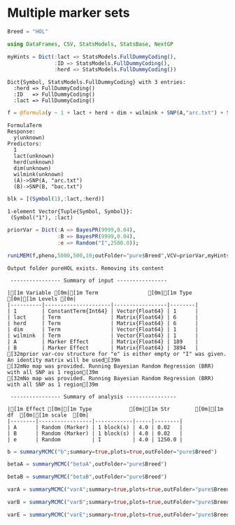 
# Multiple marker sets


```julia
Breed = "HOL"
```

```julia
using DataFrames, CSV, StatsModels, StatsBase, NextGP
```


```julia
myHints = Dict(:lact => StatsModels.FullDummyCoding(),
               :ID => StatsModels.FullDummyCoding(),
               :herd => StatsModels.FullDummyCoding())
```

    Dict{Symbol, StatsModels.FullDummyCoding} with 3 entries:
      :herd => FullDummyCoding()
      :ID   => FullDummyCoding()
      :lact => FullDummyCoding()

```julia
f = @formula(y ~ 1 + lact + herd + dim + wilmink + SNP(A,"arc.txt") + SNP(B,"bac.txt"))
```

    FormulaTerm
    Response:
      y(unknown)
    Predictors:
      1
      lact(unknown)
      herd(unknown)
      dim(unknown)
      wilmink(unknown)
      (A)->SNP(A, "arc.txt")
      (B)->SNP(B, "bac.txt")




```julia
blk = [(Symbol(1),:lact,:herd)]
```

    1-element Vector{Tuple{Symbol, Symbol}}:
     (Symbol("1"), :lact)


```julia
priorVar = Dict(:A => BayesPR(9999,0.04),
                :B => BayesPR(9999,0.04),
                :e => Random("I",2500.0));
```


```julia
runLMEM(f,pheno,5000,500,10;outFolder="pure$Breed",VCV=priorVar,myHints=myHints,blockThese=blk)
```

    Output folder pureHOL exists. Removing its content
    
     ---------------- Summary of input ---------------- 
    
    |[1m Variable [0m|[1m Term                [0m|[1m Type            [0m|[1m Levels [0m|
    |----------|---------------------|-----------------|--------|
    | 1        | ConstantTerm{Int64} | Vector{Float64} | 1      |
    | lact     | Term                | Matrix{Float64} | 6      |
    | herd     | Term                | Matrix{Float64} | 6      |
    | dim      | Term                | Vector{Float64} | 1      |
    | wilmink  | Term                | Vector{Float64} | 1      |
    | A        | Marker Effect       | Matrix{Float64} | 189    |
    | B        | Marker Effect       | Matrix{Float64} | 3894   |
    [32mprior var-cov structure for "e" is either empty or "I" was given. An identity matrix will be used[39m
    [32mNo map was provided. Running Bayesian Random Regression (BRR) with all SNP as 1 region[39m
    [32mNo map was provided. Running Bayesian Random Regression (BRR) with all SNP as 1 region[39m
    
     ---------------- Summary of analysis ---------------- 
    
    |[1m Effect [0m|[1m Type            [0m|[1m Str        [0m|[1m df  [0m|[1m scale  [0m|
    |--------|-----------------|------------|-----|--------|
    | A      | Random (Marker) | 1 block(s) | 4.0 | 0.02   |
    | B      | Random (Marker) | 1 block(s) | 4.0 | 0.02   |
    | e      | Random          | I          | 4.0 | 1250.0 |



```julia
b = summaryMCMC("b";summary=true,plots=true,outFolder="pure$Breed")
```

```julia
betaA = summaryMCMC("betaA",outFolder="pure$Breed")
```

```julia
betaB = summaryMCMC("betaB",outFolder="pure$Breed")
```


```julia
varA = summaryMCMC("varA";summary=true,plots=true,outFolder="pure$Breed")
```


```julia
varB = summaryMCMC("varB";summary=true,plots=true,outFolder="pure$Breed")
```



```julia
varE = summaryMCMC("varE";summary=true,plots=true,outFolder="pure$Breed")
```



